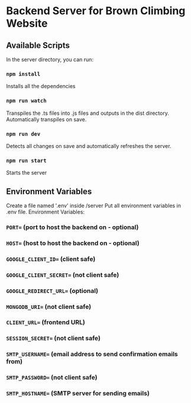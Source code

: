 # **Backend Server** for Brown Climbing Website

## Available Scripts

In the server directory, you can run:

### `npm install`

Installs all the dependencies

### `npm run watch`

Transpiles the .ts files into .js files and outputs in the dist directory. Automatically transpiles on save.

### `npm run dev`

Detects all changes on save and automatically refreshes the server.

### `npm run start`

Starts the server

## Environment Variables

Create a file named '.env' inside /server
Put all environment variables in .env file.
Environment Variables:

### `PORT=` (port to host the backend on - optional)

### `HOST=` (host to host the backend on - optional)

### `GOOGLE_CLIENT_ID=` (client safe)

### `GOOGLE_CLIENT_SECRET=` (not client safe)

### `GOOGLE_REDIRECT_URL=` (optional)

### `MONGODB_URI=` (not client safe)

### `CLIENT_URL=` (frontend URL)

### `SESSION_SECRET=` (not client safe)

### `SMTP_USERNAME=` (email address to send confirmation emails from)

### `SMTP_PASSWORD=` (not client safe)

### `SMTP_HOSTNAME=` (SMTP server for sending emails)
